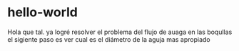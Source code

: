 # hello-world
Hola que tal. ya logré resolver el problema del flujo de auaga en las boqullas
el sigiente paso es ver cual es el diámetro de la aguja mas apropiado
